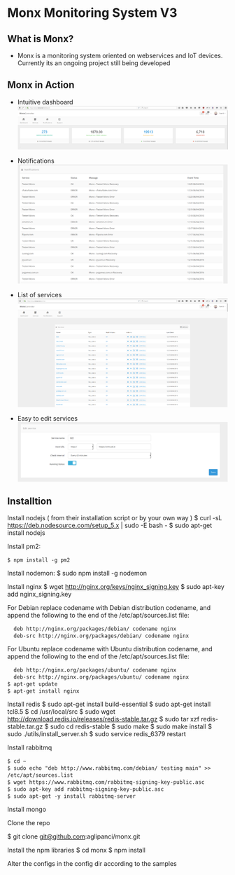 # Monx Monitoring System V3

## What is Monx?
- Monx is a monitoring system oriented on webservices and IoT devices. Currently its an ongoing project still being developed

## Monx in Action
- Intuitive dashboard 
![alt tag](screenshots/monx_dashboard.png)

- Notifications 
![alt tag](screenshots/monx_notifics.png)

- List of services
![alt tag](screenshots/monx_services.png)

- Easy to edit services
![alt tag](screenshots/monx_edit_serv.png)

## Installtion 

Install nodejs ( from their installation script or by your own way )
    $ curl -sL https://deb.nodesource.com/setup_5.x | sudo -E bash -
    $ sudo apt-get install nodejs

Install pm2:

    $ npm install -g pm2

Install nodemon:
    $ sudo npm install -g nodemon

Install nginx
    $ wget http://nginx.org/keys/nginx_signing.key
    $ sudo apt-key add nginx_signing.key

  For Debian replace codename with Debian distribution codename, and append the following to the end of the /etc/apt/sources.list file:

      deb http://nginx.org/packages/debian/ codename nginx
      deb-src http://nginx.org/packages/debian/ codename nginx

  For Ubuntu replace codename with Ubuntu distribution codename, and append the following to the end of the /etc/apt/sources.list file:

      deb http://nginx.org/packages/ubuntu/ codename nginx
      deb-src http://nginx.org/packages/ubuntu/ codename nginx
    $ apt-get update
    $ apt-get install nginx

Install redis
    $ sudo apt-get install build-essential
    $ sudo apt-get install tcl8.5
    $ cd /usr/local/src
    $ sudo wget http://download.redis.io/releases/redis-stable.tar.gz
    $ sudo tar xzf redis-stable.tar.gz
    $ sudo cd redis-stable
    $ sudo make
    $ sudo make install
    $ sudo ./utils/install_server.sh
    $ sudo service redis_6379 restart

Install rabbitmq

    $ cd ~
    $ sudo echo "deb http://www.rabbitmq.com/debian/ testing main" >> /etc/apt/sources.list
    $ wget https://www.rabbitmq.com/rabbitmq-signing-key-public.asc
    $ sudo apt-key add rabbitmq-signing-key-public.asc
    $ sudo apt-get -y install rabbitmq-server

Install mongo 

Clone the repo 

  $ git clone git@github.com:aglipanci/monx.git

Install the npm libraries
  $ cd monx
  $ npm install


Alter the configs in the config dir according to the samples

